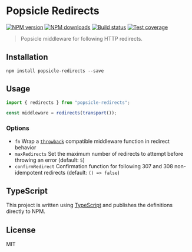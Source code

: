 # Popsicle Redirects

[![NPM version][npm-image]][npm-url]
[![NPM downloads][downloads-image]][downloads-url]
[![Build status][travis-image]][travis-url]
[![Test coverage][coveralls-image]][coveralls-url]

> Popsicle middleware for following HTTP redirects.

## Installation

```
npm install popsicle-redirects --save
```

## Usage

```js
import { redirects } from "popsicle-redirects";

const middleware = redirects(transport());
```

### Options

* `fn` Wrap a [`throwback`](https://github.com/serviejs/throwback) compatible middleware function in redirect behavior
* `maxRedirects` Set the maximum number of redirects to attempt before throwing an error (default: `5`)
* `confirmRedirect` Confirmation function for following 307 and 308 non-idempotent redirects (default: `() => false`)

## TypeScript

This project is written using [TypeScript](https://github.com/Microsoft/TypeScript) and publishes the definitions directly to NPM.

## License

MIT

[npm-image]: https://img.shields.io/npm/v/popsicle-redirects.svg?style=flat
[npm-url]: https://npmjs.org/package/popsicle-redirects
[downloads-image]: https://img.shields.io/npm/dm/popsicle-redirects.svg?style=flat
[downloads-url]: https://npmjs.org/package/popsicle-redirects
[travis-image]: https://img.shields.io/travis/serviejs/popsicle-redirects.svg?style=flat
[travis-url]: https://travis-ci.org/serviejs/popsicle-redirects
[coveralls-image]: https://img.shields.io/coveralls/serviejs/popsicle-redirects.svg?style=flat
[coveralls-url]: https://coveralls.io/r/serviejs/popsicle-redirects?branch=master
